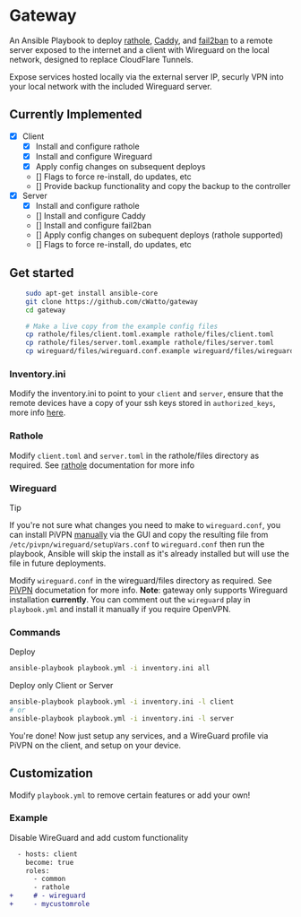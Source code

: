 
# Gateway
An Ansible Playbook to deploy [rathole](https://github.com/rapiz1/rathole), [Caddy](https://caddyserver.com/), and [fail2ban](https://github.com/fail2ban/fail2ban) to a remote server exposed to the internet and a client with Wireguard on the local network, designed to replace CloudFlare Tunnels.

Expose services hosted locally via the external server IP, securly VPN into your local network with the included Wireguard server.

## Currently Implemented
- [x] Client
    - [x] Install and configure rathole 
    - [x] Install and configure Wireguard
    - [x] Apply config changes on subsequent deploys
    - [] Flags to force re-install, do updates, etc
    - [] Provide backup functionality and copy the backup to the controller 
- [x] Server
    - [x] Install and configure rathole
    - [] Install and configure Caddy
    - [] Install and configure fail2ban
    - [] Apply config changes on subequent deploys (rathole supported)
    - [] Flags to force re-install, do updates, etc

## Get started
```bash
    sudo apt-get install ansible-core
    git clone https://github.com/cWatto/gateway
    cd gateway

    # Make a live copy from the example config files
    cp rathole/files/client.toml.example rathole/files/client.toml
    cp rathole/files/server.toml.example rathole/files/server.toml
    cp wireguard/files/wireguard.conf.example wireguard/files/wireguard.conf
```

### Inventory.ini
Modify the inventory.ini to point to your `client` and `server`, ensure that the remote devices have a copy of your ssh keys stored in `authorized_keys`, more info [here](https://www.ssh.com/academy/ssh/copy-id).
### Rathole
Modify `client.toml` and `server.toml` in the rathole/files directory as required. See [rathole](https://github.com/rapiz1/rathole/tree/main) documentation for more info

### Wireguard
> [!TIP]
> If you're not sure what changes you need to make to `wireguard.conf`, you can install PiVPN [manually](https://docs.pivpn.io/install/) via the GUI and copy the resulting file from `/etc/pivpn/wireguard/setupVars.conf` to `wireguard.conf` then run the playbook, Ansible will skip the install as it's already installed but will use the file in future deployments.

Modify `wireguard.conf` in the wireguard/files directory as required. See [PiVPN](https://docs.pivpn.io/guides/user-data/) documetation for more info.
**Note**: gateway only supports Wireguard installation **currently**. You can comment out the `wireguard` play in `playbook.yml` and install it manually if you require OpenVPN. 



### Commands
Deploy
```bash 
ansible-playbook playbook.yml -i inventory.ini all
```

Deploy only Client or Server

```bash 
ansible-playbook playbook.yml -i inventory.ini -l client 
# or 
ansible-playbook playbook.yml -i inventory.ini -l server 
```

You're done! Now just setup any services, and a WireGuard profile via PiVPN on the client, and setup on your device.

## Customization
Modify `playbook.yml` to remove certain features or add your own!

### Example
Disable WireGuard and add custom functionality
```diff
  - hosts: client
    become: true
    roles:
      - common
      - rathole
+     # - wireguard
+     - mycustomrole
```